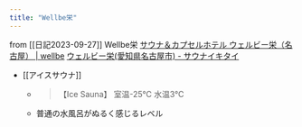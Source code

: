 ```yaml
---
title: "Wellbe栄"
---
```


from [[日記2023-09-27]]
Wellbe栄
[サウナ＆カプセルホテル ウェルビー栄（名古屋） | wellbe](https://www.wellbe.co.jp/sakae/)
[ウェルビー栄(愛知県名古屋市) - サウナイキタイ](https://sauna-ikitai.com/saunas/2509)
- [[アイスサウナ]]
    - > 【Ice Sauna】 室温-25℃ 水温3℃
    - 普通の水風呂がぬるく感じるレベル

